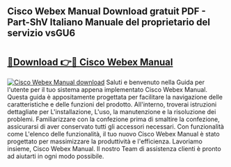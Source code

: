 ## Cisco Webex Manual Download gratuit PDF - Part-ShV Italiano Manuale del proprietario del servizio vsGU6

# <h2><a href="http://dfea8n1.blite.top/?on=Cisco+Webex+Manual">🔗Download 👉🔴 Cisco Webex Manual</a></h2>

[![Cisco Webex Manual download](https://i.imgur.com/lujVjoI.png)](http://dfea8n1.blite.top/?on=Cisco+Webex+Manual)
Saluti e benvenuto nella Guida per l'utente per il tuo sistema appena implementato Cisco Webex Manual. Questa guida è appositamente progettata per facilitare la navigazione delle caratteristiche e delle funzioni del prodotto. All'interno, troverai istruzioni dettagliate per L'installazione, L'uso, la manutenzione e la risoluzione dei problemi. Familiarizzare con la confezione prima di smaltire la confezione, assicurarsi di aver conservato tutti gli accessori necessari. Con funzionalità come L'elenco delle funzionalità, il tuo nuovo Cisco Webex Manual è stato progettato per massimizzare la produttività e l'efficienza. Lavoriamo insieme, Cisco Webex Manual. Il nostro Team di assistenza clienti è pronto ad aiutarti in ogni modo possibile.
